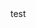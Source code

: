 <!doctype html>
<html>
<head>
	<title>test</title>
</head>
<body>
	<span> test </span>
</body>
</html>

